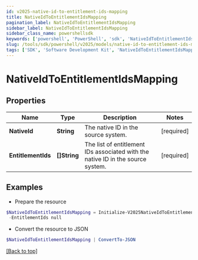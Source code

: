 ```yaml
---
id: v2025-native-id-to-entitlement-ids-mapping
title: NativeIdToEntitlementIdsMapping
pagination_label: NativeIdToEntitlementIdsMapping
sidebar_label: NativeIdToEntitlementIdsMapping
sidebar_class_name: powershellsdk
keywords: ['powershell', 'PowerShell', 'sdk', 'NativeIdToEntitlementIdsMapping', 'V2025NativeIdToEntitlementIdsMapping'] 
slug: /tools/sdk/powershell/v2025/models/native-id-to-entitlement-ids-mapping
tags: ['SDK', 'Software Development Kit', 'NativeIdToEntitlementIdsMapping', 'V2025NativeIdToEntitlementIdsMapping']
---
```



# NativeIdToEntitlementIdsMapping

## Properties

Name | Type | Description | Notes
------------ | ------------- | ------------- | -------------
**NativeId** | **String** | The native ID in the source system. | [required]
**EntitlementIds** | **[]String** | The list of entitlement IDs associated with the native ID in the source system. | [required]

## Examples

- Prepare the resource
```powershell
$NativeIdToEntitlementIdsMapping = Initialize-V2025NativeIdToEntitlementIdsMapping  -NativeId jdoe `
 -EntitlementIds null
```

- Convert the resource to JSON
```powershell
$NativeIdToEntitlementIdsMapping | ConvertTo-JSON
```


[[Back to top]](#) 

